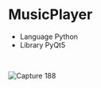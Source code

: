 # MusicPlayer

- Language Python
- Library PyQt5

<br>



![Capture 188](https://user-images.githubusercontent.com/71058334/127103266-5dc76682-046b-430a-b120-0c2213ddcc00.PNG)
